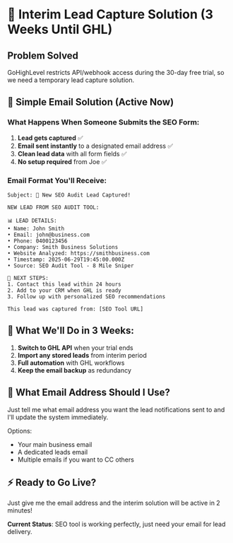 # 🎯 Interim Lead Capture Solution (3 Weeks Until GHL)

## Problem Solved
GoHighLevel restricts API/webhook access during the 30-day free trial, so we need a temporary lead capture solution.

## 📧 Simple Email Solution (Active Now)

### What Happens When Someone Submits the SEO Form:
1. **Lead gets captured** ✅
2. **Email sent instantly** to a designated email address ✅  
3. **Clean lead data** with all form fields ✅
4. **No setup required** from Joe ✅

### Email Format You'll Receive:
```
Subject: 🎯 New SEO Audit Lead Captured!

NEW LEAD FROM SEO AUDIT TOOL:

📊 LEAD DETAILS:
• Name: John Smith
• Email: john@business.com  
• Phone: 0400123456
• Company: Smith Business Solutions
• Website Analyzed: https://smithbusiness.com
• Timestamp: 2025-06-29T19:45:00.000Z
• Source: SEO Audit Tool - 8 Mile Sniper

💼 NEXT STEPS:
1. Contact this lead within 24 hours
2. Add to your CRM when GHL is ready  
3. Follow up with personalized SEO recommendations

This lead was captured from: [SEO Tool URL]
```

## 🔄 What We'll Do in 3 Weeks:
1. **Switch to GHL API** when your trial ends
2. **Import any stored leads** from interim period
3. **Full automation** with GHL workflows
4. **Keep the email backup** as redundancy

## 📧 What Email Address Should I Use?
Just tell me what email address you want the lead notifications sent to and I'll update the system immediately.

Options:
- Your main business email
- A dedicated leads email  
- Multiple emails if you want to CC others

## ⚡ Ready to Go Live?
Just give me the email address and the interim solution will be active in 2 minutes!

**Current Status**: SEO tool is working perfectly, just need your email for lead delivery.
